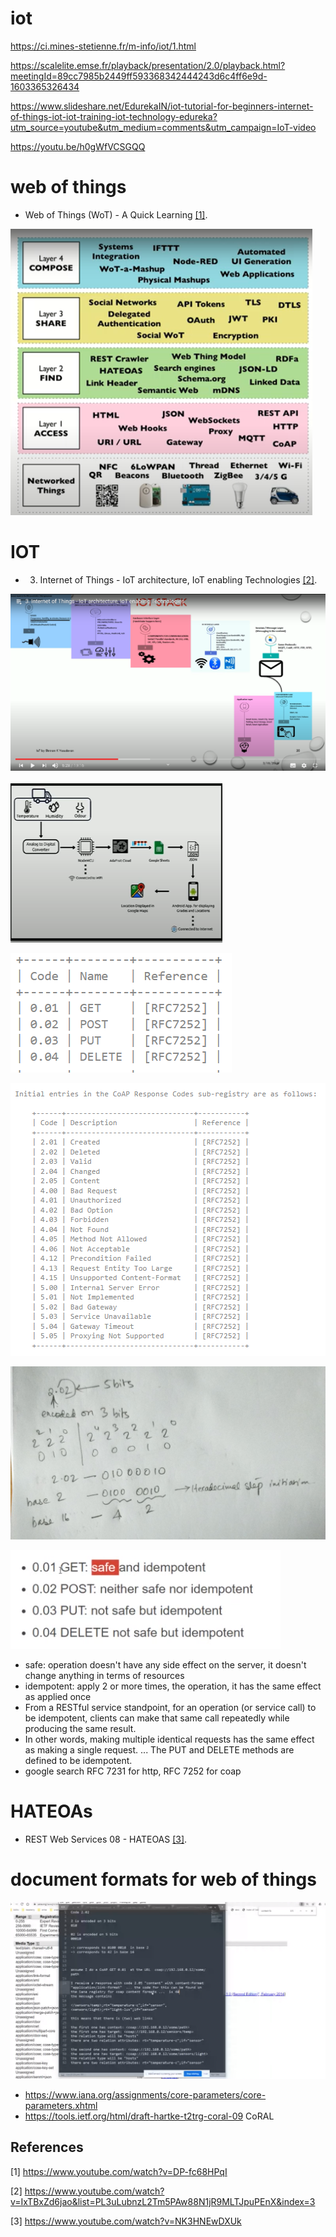 # iot

https://ci.mines-stetienne.fr/m-info/iot/1.html

https://scalelite.emse.fr/playback/presentation/2.0/playback.html?meetingId=89cc7985b2449ff593368342444243d6c4ff6e9d-1603365326434

https://www.slideshare.net/EdurekaIN/iot-tutorial-for-beginners-internet-of-things-iot-iot-training-iot-technology-edureka?utm_source=youtube&utm_medium=comments&utm_campaign=IoT-video

https://youtu.be/h0gWfVCSGQQ

# web of things

- Web of Things (WoT) - A Quick Learning [[1]](#1).

![IOT](https://github.com/anindameister/IOT/blob/main/snaps/26.PNG)

# IOT 



- 3. Internet of Things - IoT architecture, IoT enabling Technologies [[2]](#2).


![IOT](https://github.com/anindameister/IOT/blob/main/snaps/27.png)

![IOT](https://github.com/anindameister/IOT/blob/main/snaps/28.PNG)

![IOT](https://github.com/anindameister/IOT/blob/main/snaps/29.PNG)

![IOT](https://github.com/anindameister/IOT/blob/main/snaps/30.PNG)

![IOT](https://github.com/anindameister/IOT/blob/main/snaps/31.PNG)

![IOT](https://github.com/anindameister/IOT/blob/main/snaps/32.PNG)

- safe: operation doesn't have any side effect on the server, it doesn't change anything in terms of resources 
- idempotent: apply 2 or more times, the operation, it has the same effect as applied once
- From a RESTful service standpoint, for an operation (or service call) to be idempotent, clients can make that same call repeatedly while producing the same result. 
- In other words, making multiple identical requests has the same effect as making a single request. ... The PUT and DELETE methods are defined to be idempotent.
- google search RFC 7231 for http, RFC 7252 for coap

# HATEOAs

- REST Web Services 08 - HATEOAS  [[3]](#3).

# document formats for web of things

![IOT](https://github.com/anindameister/IOT/blob/main/snaps/33.PNG)
- https://www.iana.org/assignments/core-parameters/core-parameters.xhtml
- https://tools.ietf.org/html/draft-hartke-t2trg-coral-09 CoRAL


## References
<a id="1">[1]</a> 
https://www.youtube.com/watch?v=DP-fc68HPqI

<a id="2">[2]</a>
https://www.youtube.com/watch?v=IxTBxZd6jao&list=PL3uLubnzL2Tm5PAw88N1jR9MLTJpuPEnX&index=3

<a id="3">[3]</a>
https://www.youtube.com/watch?v=NK3HNEwDXUk